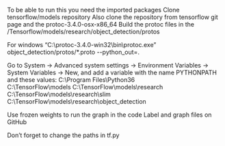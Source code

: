 
To be able to run this you need the imported packages 
Clone tensorflow/models repository 
Also clone the repository from tensorflow git page and the protoc-3.4.0-osx-x86_64
Build the protoc files in the /Tensorflow/models/research/object_detection/protos

For windows 
“C:\protoc-3.4.0-win32\bin\protoc.exe” object_detection/protos/*.proto --python_out=.

Go to System -> Advanced system settings -> Environment Variables -> System Variables -> New, and add a variable with the name PYTHONPATH and these values:
C:\Program Files\Python36\
C:\TensorFlow\models
C:\TensorFlow\models\research
C:\TensorFlow\models\research\slim
C:\TensorFlow\models\research\object_detection

Use frozen weights to run the graph in the code 
Label and graph files on GitHub 

Don’t forget to change the paths in tf.py
